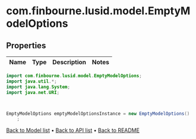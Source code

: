 # com.finbourne.lusid.model.EmptyModelOptions

## Properties

Name | Type | Description | Notes
------------ | ------------- | ------------- | -------------

```java
import com.finbourne.lusid.model.EmptyModelOptions;
import java.util.*;
import java.lang.System;
import java.net.URI;



EmptyModelOptions emptyModelOptionsInstance = new EmptyModelOptions()
    ;
```


[Back to Model list](../README.md#documentation-for-models) &#8226; [Back to API list](../README.md#documentation-for-api-endpoints) &#8226; [Back to README](../README.md)
